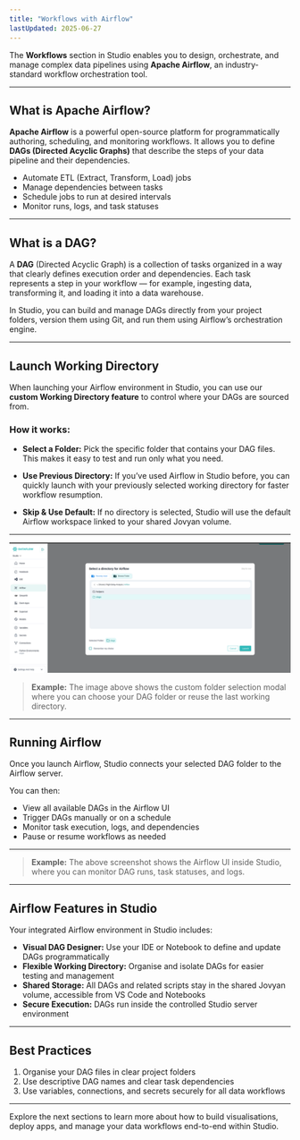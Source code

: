 ```yaml
---
title: "Workflows with Airflow"
lastUpdated: 2025-06-27
---
```

The **Workflows** section in Studio enables you to design, orchestrate, and manage complex data pipelines using **Apache Airflow**, an industry-standard workflow orchestration tool.

---

## What is Apache Airflow?

**Apache Airflow** is a powerful open-source platform for programmatically authoring, scheduling, and monitoring workflows. It allows you to define **DAGs (Directed Acyclic Graphs)** that describe the steps of your data pipeline and their dependencies.

- Automate ETL (Extract, Transform, Load) jobs  
- Manage dependencies between tasks  
- Schedule jobs to run at desired intervals  
- Monitor runs, logs, and task statuses

---

## What is a DAG?

A **DAG** (Directed Acyclic Graph) is a collection of tasks organized in a way that clearly defines execution order and dependencies. Each task represents a step in your workflow — for example, ingesting data, transforming it, and loading it into a data warehouse.

In Studio, you can build and manage DAGs directly from your project folders, version them using Git, and run them using Airflow’s orchestration engine.

---

##  Launch Working Directory

When launching your Airflow environment in Studio, you can use our **custom Working Directory feature** to control where your DAGs are sourced from.

###  How it works:

- **Select a Folder:** Pick the specific folder that contains your DAG files. This makes it easy to test and run only what you need.

- **Use Previous Directory:** If you’ve used Airflow in Studio before, you can quickly launch with your previously selected working directory for faster workflow resumption.

- **Skip & Use Default:** If no directory is selected, Studio will use the default Airflow workspace linked to your shared Jovyan volume.

---

![Select Working Directory](../../../../assets/workspace/studio/airflow_launch_folder.png)

>  **Example:** The image above shows the custom folder selection modal where you can choose your DAG folder or reuse the last working directory.

---

## Running Airflow

Once you launch Airflow, Studio connects your selected DAG folder to the Airflow server.

You can then:

- View all available DAGs in the Airflow UI  
- Trigger DAGs manually or on a schedule  
- Monitor task execution, logs, and dependencies  
- Pause or resume workflows as needed

---

<!-- ![Airflow UI](../../../../assets/workspace/studio/workflows/airflow-ui.png) -->

>  **Example:** The above screenshot shows the Airflow UI inside Studio, where you can monitor DAG runs, task statuses, and logs.

---

##  Airflow Features in Studio

Your integrated Airflow environment in Studio includes:

- **Visual DAG Designer:** Use your IDE or Notebook to define and update DAGs programmatically  
- **Flexible Working Directory:** Organise and isolate DAGs for easier testing and management  
- **Shared Storage:** All DAGs and related scripts stay in the shared Jovyan volume, accessible from VS Code and Notebooks  
- **Secure Execution:** DAGs run inside the controlled Studio server environment  

---

## Best Practices

1. Organise your DAG files in clear project folders  
2. Use descriptive DAG names and clear task dependencies  
3. Use variables, connections, and secrets securely for all data workflows

---

Explore the next sections to learn more about how to build visualisations, deploy apps, and manage your data workflows end-to-end within Studio.
